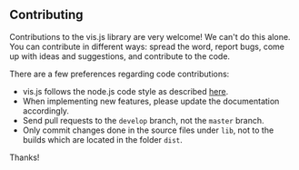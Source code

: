 ## Contributing

Contributions to the vis.js library are very welcome! We can't do this alone.
You can contribute in different ways: spread the word, report bugs, come up with
ideas and suggestions, and contribute to the code.

There are a few preferences regarding code contributions:

- vis.js follows the node.js code style as described
  [here](http://nodeguide.com/style.html).
- When implementing new features, please update the documentation accordingly.
- Send pull requests to the `develop` branch, not the `master` branch.
- Only commit changes done in the source files under `lib`, not to the builds
  which are located in the folder `dist`.

Thanks!
